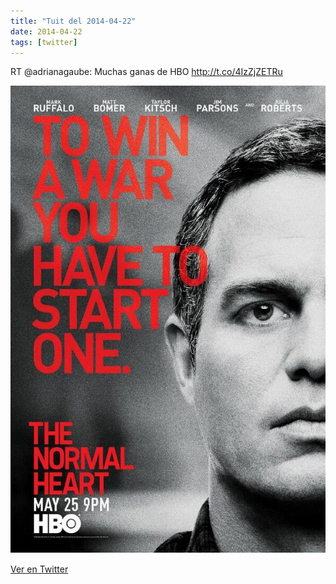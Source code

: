 ```yaml
---
title: "Tuit del 2014-04-22"
date: 2014-04-22
tags: [twitter]
---
```


RT @adrianagaube: Muchas ganas de HBO http://t.co/4IzZjZETRu

![Imagen](/assets/images/458707799350849536-Bl1lJ7uIgAA_by2.jpg)

[Ver en Twitter](https://twitter.com/i/web/status/458707799350849536)
